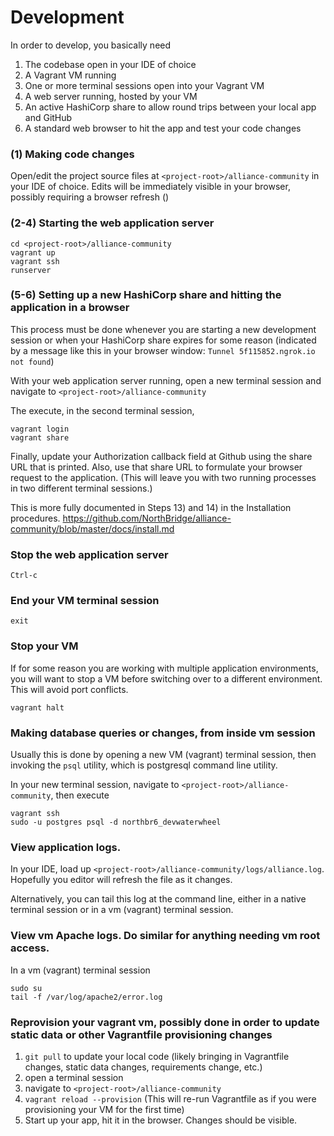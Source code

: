 # Development

In order to develop, you basically need 

1) The codebase open in your IDE of choice
2) A Vagrant VM running
3) One or more terminal sessions open into your Vagrant VM
4) A web server running, hosted by your VM
5) An active HashiCorp share to allow round trips between your local app and GitHub
6) A standard web browser to hit the app and test your code changes

### (1) Making code changes

Open/edit the project source files at `<project-root>/alliance-community` in your IDE of choice. Edits will be immediately visible in your browser, possibly requiring a browser refresh (<Ctrl-R>)

### (2-4) Starting the web application server

```
cd <project-root>/alliance-community
vagrant up
vagrant ssh
runserver
```

### (5-6) Setting up a new HashiCorp share and hitting the application in a browser

This process must be done whenever you are starting a new development session or when your HashiCorp share expires for some reason (indicated by a message like this in your browser window: `Tunnel 5f115852.ngrok.io not found`)

With your web application server running, open a new terminal session and navigate to `<project-root>/alliance-community`

The execute, in the second terminal session,

```
vagrant login
vagrant share
```

Finally, update your Authorization callback field at Github using the share URL that is printed. Also, use that share URL to formulate your browser request to the application. (This will leave you with two running processes in two different terminal sessions.)

This is more fully documented in Steps 13) and 14) in the Installation procedures. https://github.com/NorthBridge/alliance-community/blob/master/docs/install.md

### Stop the web application server

```
Ctrl-c
```
### End your VM terminal session

```
exit
```

### Stop your VM

If for some reason you are working with multiple application environments, you will want to stop a VM before switching over to a different environment. This will avoid port conflicts.

```
vagrant halt
```

### Making database queries or changes, from inside vm session

Usually this is done by opening a new VM (vagrant) terminal session, then invoking the `psql` utility, which is postgresql command line utility.

In your new terminal session, navigate to `<project-root>/alliance-community`, then execute

```
vagrant ssh
sudo -u postgres psql -d northbr6_devwaterwheel
```

### View application logs.

In your IDE, load up `<project-root>/alliance-community/logs/alliance.log`. Hopefully you editor will refresh the file as it changes.

Alternatively, you can tail this log at the command line, either in a native terminal session or in a vm (vagrant) terminal session.

### View vm Apache logs. Do similar for anything needing vm root access.

In a vm (vagrant) terminal session

```
sudo su
tail -f /var/log/apache2/error.log
``` 

### Reprovision your vagrant vm, possibly done in order to update static data or other Vagrantfile provisioning changes

1. `git pull` to update your local code (likely bringing in Vagrantfile changes, static data changes, requirements change, etc.)
2. open a terminal session  
3. navigate to `<project-root>/alliance-community`  
4. `vagrant reload --provision` (This will re-run Vagrantfile as if you were provisioning your VM for the first time)
5. Start up your app, hit it in the browser. Changes should be visible.

